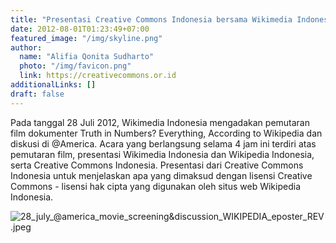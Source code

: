 ```yaml
---
title: "Presentasi Creative Commons Indonesia bersama Wikimedia Indonesia di @America, 28 Juli 2012"
date: 2012-08-01T01:23:49+07:00
featured_image: "/img/skyline.png"
author:
  name: "Alifia Qonita Sudharto"
  photo: "/img/favicon.png"
  link: https://creativecommons.or.id
additionalLinks: []
draft: false
---
```



Pada tanggal 28 Juli 2012, Wikimedia Indonesia mengadakan pemutaran film dokumenter Truth in Numbers? Everything, According to Wikipedia dan diskusi di @America. Acara yang berlangsung selama 4 jam ini terdiri atas pemutaran film, presentasi Wikimedia Indonesia dan Wikipedia Indonesia, serta  Creative Commons Indonesia. Presentasi dari Creative Commons Indonesia untuk menjelaskan apa yang dimaksud dengan lisensi Creative Commons - lisensi hak cipta yang digunakan oleh situs web Wikipedia Indonesia.

<img src="../../uploads/28_july_@america_movie_screening&amp;discussion_WIKIPEDIA_eposter_REV.jpeg" alt="28_july_@america_movie_screening&amp;discussion_WIKIPEDIA_eposter_REV.jpeg" class="img-fluid w-100">